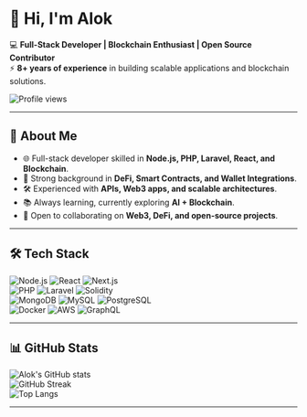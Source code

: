 # 👋 Hi, I'm Alok  

💻 **Full-Stack Developer | Blockchain Enthusiast | Open Source Contributor**  
⚡ **8+ years of experience** in building scalable applications and blockchain solutions.  

![Profile views](https://komarev.com/ghpvc/?username=Alok&label=Profile%20views&color=0e75b6&style=flat)  

---

## 🚀 About Me
- 🌐 Full-stack developer skilled in **Node.js, PHP, Laravel, React, and Blockchain**.  
- 🔗 Strong background in **DeFi, Smart Contracts, and Wallet Integrations**.  
- 🛠 Experienced with **APIs, Web3 apps, and scalable architectures**.  
- 📚 Always learning, currently exploring **AI + Blockchain**.  
- 🤝 Open to collaborating on **Web3, DeFi, and open-source projects**.  

---

## 🛠️ Tech Stack
![Node.js](https://img.shields.io/badge/Node.js-43853D?style=for-the-badge&logo=node-dot-js&logoColor=white)
![React](https://img.shields.io/badge/React-20232A?style=for-the-badge&logo=react&logoColor=61DAFB)
![Next.js](https://img.shields.io/badge/Next.js-000000?style=for-the-badge&logo=nextdotjs&logoColor=white)  
![PHP](https://img.shields.io/badge/PHP-777BB4?style=for-the-badge&logo=php&logoColor=white)
![Laravel](https://img.shields.io/badge/Laravel-FF2D20?style=for-the-badge&logo=laravel&logoColor=white)
![Solidity](https://img.shields.io/badge/Solidity-363636?style=for-the-badge&logo=solidity&logoColor=white)  
![MongoDB](https://img.shields.io/badge/MongoDB-4EA94B?style=for-the-badge&logo=mongodb&logoColor=white)
![MySQL](https://img.shields.io/badge/MySQL-4479A1?style=for-the-badge&logo=mysql&logoColor=white)
![PostgreSQL](https://img.shields.io/badge/PostgreSQL-316192?style=for-the-badge&logo=postgresql&logoColor=white)  
![Docker](https://img.shields.io/badge/Docker-2496ED?style=for-the-badge&logo=docker&logoColor=white)
![AWS](https://img.shields.io/badge/AWS-232F3E?style=for-the-badge&logo=amazon-aws&logoColor=white)
![GraphQL](https://img.shields.io/badge/GraphQL-E10098?style=for-the-badge&logo=graphql&logoColor=white)

---

## 📊 GitHub Stats
![Alok's GitHub stats](https://github-readme-stats.vercel.app/api?username=Alok&show_icons=true&theme=tokyonight&hide_border=true)  
![GitHub Streak](https://streak-stats.demolab.com?user=Alok&theme=tokyonight&hide_border=true)  
![Top Langs](https://github-readme-stats.vercel.app/api/top-langs/?username=Alok&layout=compact&theme=tokyonight&hide_border=true)  

---

